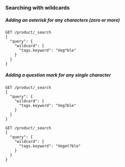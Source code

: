 ### Searching with wildcards

##### Adding an asterisk for any characters (zero or more)

```
GET /product/_search
{
  "query": {
    "wildcard": {
      "tags.keyword": "Veg*ble"
    }
  }
}
```

##### Adding a question mark for any single character

```
GET /product/_search
{
  "query": {
    "wildcard": {
      "tags.keyword": "Veg?ble"
    }
  }
}
```

```
GET /product/_search
{
  "query": {
    "wildcard": {
      "tags.keyword": "Veget?ble"
    }
  }
}
```